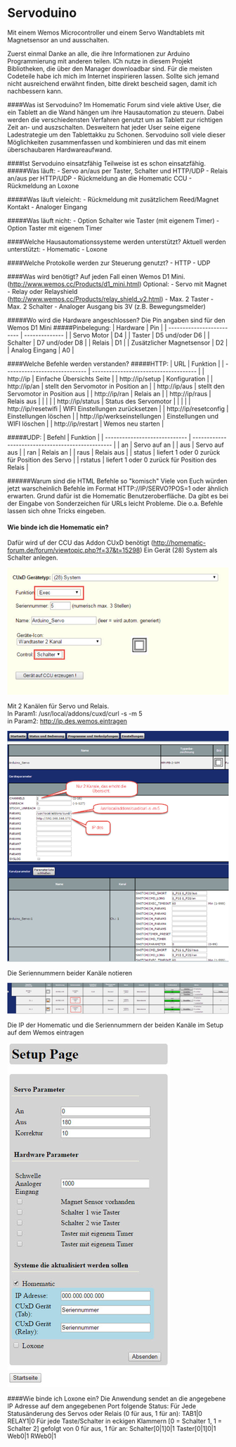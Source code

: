 # Servoduino
Mit einem Wemos Microcontroller und einem Servo Wandtablets mit Magnetsensor an und ausschalten. 

Zuerst einmal Danke an alle, die ihre Informationen zur Arduino Programmierung mit anderen teilen. ICh nutze in diesem Projekt Bibliotheken, die über den Manager downloadbar sind. 
Für die meisten Codeteile habe ich mich im Internet inspirieren lassen. Sollte sich jemand nicht ausreichend erwähnt finden, bitte direkt bescheid sagen, damit ich nachbessern kann.

####Was ist Servoduino?
Im Homematic Forum sind viele aktive User, die ein Tablett an die Wand hängen um ihre Hausautomation zu steuern. Dabei werden die verschiedensten Verfahren genutzt um as Tablett zur richtigen Zeit an- und auszschalten.
Desweitern hat jeder User seine eigene Ladestrategie um den Tablettakku zu Schonen.
Servoduino soll viele dieser Möglichkeiten zusammenfassen und kombinieren und das mit einem überschaubaren Hardwareaufwand.

####Ist Servoduino einsatzfähig
Teilweise ist es schon einsatzfähig.
#####Was läuft:
	-	Servo an/aus per Taster, Schalter und HTTP/UDP
	-	Relais an/aus per HTTP/UDP
	-	Rückmeldung an die Homematic CCU
	-	Rückmeldung an Loxone

#####Was läuft vieleicht:
	-	Rückmeldung mit zusätzlichem Reed/Magnet Kontakt
	-	Analoger Eingang

#####Was läuft nicht:
	-	Option Schalter wie Taster (mit eigenem Timer)
	-	Option Taster mit eigenem Timer
	
####Welche Hausautomationssysteme werden unterstützt?
Aktuell werden unterstützt:
	-	Homematic
	-	Loxone
	
####Welche Protokolle werden zur Steuerung genutzt?
	-	HTTP
	- 	UDP
	
####Was wird benötigt?
Auf jeden Fall einen Wemos D1 Mini. (http://www.wemos.cc/Products/d1_mini.html)
Optional:
	-	Servo mit Magnet 
	-	Relay oder Relayshield (http://www.wemos.cc/Products/relay_shield_v2.html)
	-	Max. 2 Taster
	-	Max. 2 Schalter
	-	Analoger Ausgang bis 3V (z.B. Bewegungsmelder)

#####Wo wird die Hardware angeschlossen?
Die Pin angaben sind für den Wemos D1 Mini 
#####Pinbelegung:
| Hardware                  | Pin            |
| ------------------------- | -------------- |
| Servo Motor               | D4             |
| Taster                    | D5 und/oder D6 |
| Schalter                  | D7 und/oder D8 |
| Relais                    | D1             |
| Zusätzlicher Magnetsensor | D2             |
| Analog Eingang            | A0             |
 
####Welche Befehle werden verstanden?
#####HTTP:
| URL                           | Funktion                              |
| ----------------------------- | ------------------------------------- |
| http://ip                     | Einfache Übersichts Seite             |
| http://ip/setup               | Konfiguration                         |
| http://ip/an                  | stellt den Servomotor in Position an  |
| http://ip/aus                 | stellt den Servomotor in Position aus |
| http://ip/ran                 | Relais an                             |
| http://ip/raus                | Relais aus                            |
|                               |                                       |
| http://ip/status              | Status des Servomotor                 |
|                               |                                       |
| http://ip/resetwifi           | WIFI Einstellungen zurücksetzen       |
| http://ip/resetconfig         | Einstellungen löschen                 |
| http://ip/werkseinstellungen  | Einstellungen und WIFI löschen        |
| http://ip/restart             | Wemos neu starten                     |

#####UDP:
| Befehl                        | Funktion                                          |
| ----------------------------- | ------------------------------------------------- |
| an                            | Servo auf an                                      |
| aus                           | Servo auf aus                                     |
| ran                           | Relais an                                         |
| raus                          | Relais aus                                        |
| status                        | liefert 1 oder 0 zurück für Position des Servo    |
| rstatus                       | liefert 1 oder 0 zurück für Position des Relais   |
 
######Warum sind die HTML Befehle so "komisch"
Viele von Euch würden jetzt warscheinlich Befehle im Format HTTP://IP/SERVO?POS=1 oder ähnlich erwarten. 
Grund dafür ist die Homematic Benutzeroberfläche. Da gibt es bei der Eingabe von Sonderzeichen für URLs leicht Probleme. Die o.a. Befehle lassen sich ohne Tricks eingeben.

#### Wie binde ich die Homematic ein?
Dafür wird uf der CCU das Addon CUxD benötigt (http://homematic-forum.de/forum/viewtopic.php?f=37&t=15298)
Ein Gerät (28) System als Schalter anlegen.  
  
![alt tag](https://github.com/akwak2015/Servoduino/blob/master/Docs/images/HM0.jpg?raw=true)  
  
Mit 2 Kanälen für Servo und Relais.  
In Param1: /usr/local/addons/cuxd/curl -s -m 5  
in Param2: http://ip.des.wemos.eintragen  
  
![alt tag](https://github.com/akwak2015/Servoduino/blob/master/Docs/images/HM1.jpg?raw=true)  
  
Die Seriennummern beider Kanäle notieren  
  
![alt tag](https://github.com/akwak2015/Servoduino/blob/master/Docs/images/HM2.jpg?raw=true)  
  
Die IP der Homematic und die Seriennummern der beiden Kanäle im Setup auf dem Wemos eintragen
  
![alt tag](https://github.com/akwak2015/Servoduino/blob/master/Docs/images/IF0.jpg?raw=true)
  
####Wie binde ich Loxone ein?
Die Anwendung sendet an die angegebene IP Adresse auf dem angegebenen Port folgende Status: 
Für Jede Statusänderung des Servos oder Relais (0 für aus, 1 für an): 
	TAB1|0 
	RELAY1|0 
Für jede Taste/Schalter in eckigen Klammern [0 = Schalter 1, 1 = Schalter 2] gefolgt von 0 für aus, 1 für an: 
	Schalter[0|1]0|1 
	Taster[0|1]0|1 
	Web0|1 
	RWeb0|1  
 
